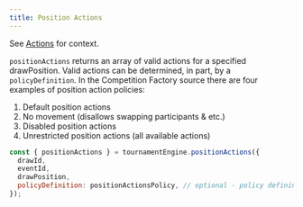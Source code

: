 ```yaml
---
title: Position Actions
---
```


See [Actions](/docs/concepts/actions) for context.

`positionActions` returns an array of valid actions for a specified drawPosition. Valid actions can be determined, in part, by a
`policyDefinition`. In the Competition Factory source there are four examples of position action policies:

1. Default position actions
2. No movement (disallows swapping participants & etc.)
3. Disabled position actions
4. Unrestricted position actions (all available actions)

```js
const { positionActions } = tournamentEngine.positionActions({
  drawId,
  eventId,
  drawPosition,
  policyDefinition: positionActionsPolicy, // optional - policy defining what actions are allowed in client context
});
```
